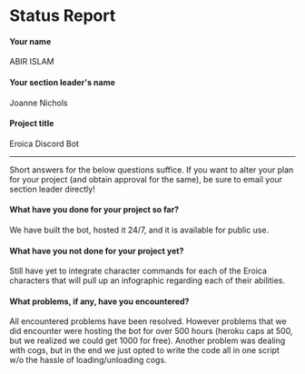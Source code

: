 # Status Report

#### Your name

ABIR ISLAM

#### Your section leader's name

Joanne Nichols

#### Project title

Eroica Discord Bot

***

Short answers for the below questions suffice. If you want to alter your plan for your project (and obtain approval for the same), be sure to email your section leader directly!

#### What have you done for your project so far?

We have built the bot, hosted it 24/7, and it is available for public use.

#### What have you not done for your project yet?

Still have yet to integrate character commands for each of the Eroica characters that will pull up an infographic regarding each of their abilities.

#### What problems, if any, have you encountered?

All encountered problems have been resolved.
However problems that we did encounter were hosting the bot for over 500 hours (heroku caps at 500, but we realized we could get 1000 for free).
Another problem was dealing with cogs, but in the end we just opted to write the code all in one script w/o the hassle of loading/unloading cogs.
